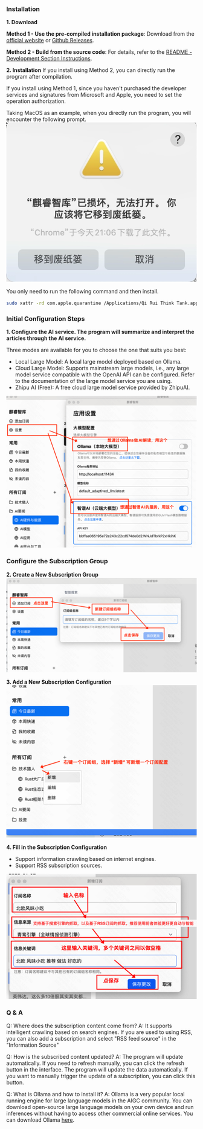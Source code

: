 ### Installation
**1. Download**

**Method 1 - Use the pre-compiled installation package**: Download from the [official website](https://aiqino.netlify.app) or [Github Releases](https://github.com/sopaco/saga-reader/releases).

**Method 2 - Build from the source code**: For details, refer to the [README - Development Section Instructions](https://github.com/sopaco/saga-reader?tab=readme-ov-file#development).

**2. Installation**
If you install using Method 2, you can directly run the program after compilation.

If you install using Method 1, since you haven't purchased the developer services and signatures from Microsoft and Apple, you need to set the operation authorization.

Taking MacOS as an example, when you directly run the program, you will encounter the following prompt.
![](assets/how-to-use-install-uncertificate-zh.webp)

You only need to run the following command and then install.
``` sh
sudo xattr -rd com.apple.quarantine /Applications/Qi Rui Think Tank.app
```

### Initial Configuration Steps
**1. Configure the AI service. The program will summarize and interpret the articles through the AI service.**

Three modes are available for you to choose the one that suits you best:
- Local Large Model: A local large model deployed based on Ollama.
- Cloud Large Model: Supports mainstream large models, i.e., any large model service compatible with the OpenAI API can be configured. Refer to the documentation of the large model service you are using.
- Zhipu AI (Free): A free cloud large model service provided by ZhipuAI.

![](assets/how-to-use-settings-zh.png)

### Configure the Subscription Group
**2. Create a New Subscription Group**
![](assets/how-to-use-add-feeds-package-zh.png)

**3. Add a New Subscription Configuration**
![](assets/how-to-use-add-feed-zh.png)

**4. Fill in the Subscription Configuration**

+ Support information crawling based on internet engines.
+ Support RSS subscription sources.

![](assets/how-to-use-edit-feed-zh.png)

### Q & A
Q: Where does the subscription content come from?
A: It supports intelligent crawling based on search engines. If you are used to using RSS, you can also add a subscription and select "RSS feed source" in the "Information Source"

Q: How is the subscribed content updated?
A: The program will update automatically. If you need to refresh manually, you can click the refresh button in the interface. The program will update the data automatically. If you want to manually trigger the update of a subscription, you can click this button.

Q: What is Ollama and how to install it?
A: Ollama is a very popular local running engine for large language models in the AIGC community. You can download open-source large language models on your own device and run inferences without having to access other commercial online services. You can download Ollama [here](https://ollama.com/download). 